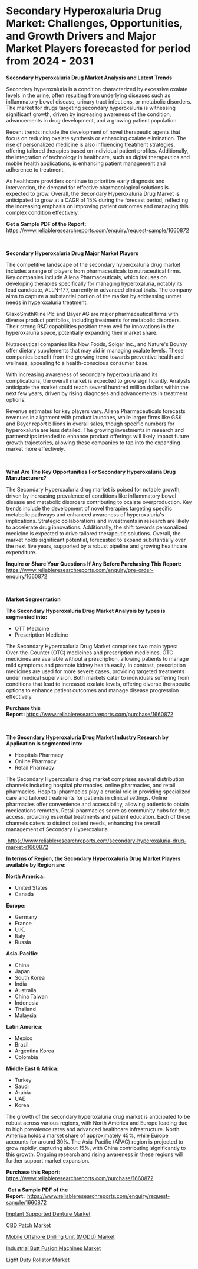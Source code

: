 <p><h1>Secondary Hyperoxaluria Drug Market: Challenges, Opportunities, and Growth Drivers and Major Market Players forecasted for period from 2024 - 2031</h1></p><p><strong>Secondary Hyperoxaluria Drug Market Analysis and Latest Trends</strong></p>
<p><p>Secondary hyperoxaluria is a condition characterized by excessive oxalate levels in the urine, often resulting from underlying diseases such as inflammatory bowel disease, urinary tract infections, or metabolic disorders. The market for drugs targeting secondary hyperoxaluria is witnessing significant growth, driven by increasing awareness of the condition, advancements in drug development, and a growing patient population.</p><p>Recent trends include the development of novel therapeutic agents that focus on reducing oxalate synthesis or enhancing oxalate elimination. The rise of personalized medicine is also influencing treatment strategies, offering tailored therapies based on individual patient profiles. Additionally, the integration of technology in healthcare, such as digital therapeutics and mobile health applications, is enhancing patient management and adherence to treatment.</p><p>As healthcare providers continue to prioritize early diagnosis and intervention, the demand for effective pharmacological solutions is expected to grow. Overall, the Secondary Hyperoxaluria Drug Market is anticipated to grow at a CAGR of 15% during the forecast period, reflecting the increasing emphasis on improving patient outcomes and managing this complex condition effectively.</p></p>
<p><strong>Get a Sample PDF of the Report:&nbsp;</strong> <a href="https://www.reliableresearchreports.com/enquiry/request-sample/1660872?utm_campaign=34&utm_medium=2&utm_source=Github&utm_content=ia&utm_term=26102024&utm_id=secondary-hyperoxaluria-drug">https://www.reliableresearchreports.com/enquiry/request-sample/1660872</a></p>
<p>&nbsp;</p>
<p><strong>Secondary Hyperoxaluria Drug Major Market Players</strong></p>
<p><p>The competitive landscape of the secondary hyperoxaluria drug market includes a range of players from pharmaceuticals to nutraceutical firms. Key companies include Allena Pharmaceuticals, which focuses on developing therapies specifically for managing hyperoxaluria, notably its lead candidate, ALLN-177, currently in advanced clinical trials. The company aims to capture a substantial portion of the market by addressing unmet needs in hyperoxaluria treatment.</p><p>GlaxoSmithKline Plc and Bayer AG are major pharmaceutical firms with diverse product portfolios, including treatments for metabolic disorders. Their strong R&D capabilities position them well for innovations in the hyperoxaluria space, potentially expanding their market share.</p><p>Nutraceutical companies like Now Foods, Solgar Inc., and Nature's Bounty offer dietary supplements that may aid in managing oxalate levels. These companies benefit from the growing trend towards preventive health and wellness, appealing to a health-conscious consumer base.</p><p>With increasing awareness of secondary hyperoxaluria and its complications, the overall market is expected to grow significantly. Analysts anticipate the market could reach several hundred million dollars within the next few years, driven by rising diagnoses and advancements in treatment options.</p><p>Revenue estimates for key players vary. Allena Pharmaceuticals forecasts revenues in alignment with product launches, while larger firms like GSK and Bayer report billions in overall sales, though specific numbers for hyperoxaluria are less detailed. The growing investments in research and partnerships intended to enhance product offerings will likely impact future growth trajectories, allowing these companies to tap into the expanding market more effectively.</p></p>
<p>&nbsp;</p>
<p><strong>What Are The Key Opportunities For Secondary Hyperoxaluria Drug Manufacturers?</strong></p>
<p><p>The Secondary Hyperoxaluria drug market is poised for notable growth, driven by increasing prevalence of conditions like inflammatory bowel disease and metabolic disorders contributing to oxalate overproduction. Key trends include the development of novel therapies targeting specific metabolic pathways and enhanced awareness of hyperoxaluria's implications. Strategic collaborations and investments in research are likely to accelerate drug innovations. Additionally, the shift towards personalized medicine is expected to drive tailored therapeutic solutions. Overall, the market holds significant potential, forecasted to expand substantially over the next five years, supported by a robust pipeline and growing healthcare expenditure.</p></p>
<p><strong>Inquire or Share Your Questions If Any Before Purchasing This Report:</strong> <a href="https://www.reliableresearchreports.com/enquiry/pre-order-enquiry/1660872?utm_campaign=34&utm_medium=2&utm_source=Github&utm_content=ia&utm_term=26102024&utm_id=secondary-hyperoxaluria-drug">https://www.reliableresearchreports.com/enquiry/pre-order-enquiry/1660872</a></p>
<p>&nbsp;</p>
<p><strong>Market Segmentation</strong></p>
<p><strong>The Secondary Hyperoxaluria Drug Market Analysis by types is segmented into:</strong></p>
<p><ul><li>OTT Medicine</li><li>Prescription Medicine</li></ul></p>
<p><p>The Secondary Hyperoxaluria Drug Market comprises two main types: Over-the-Counter (OTC) medicines and prescription medicines. OTC medicines are available without a prescription, allowing patients to manage mild symptoms and promote kidney health easily. In contrast, prescription medicines are used for more severe cases, providing targeted treatments under medical supervision. Both markets cater to individuals suffering from conditions that lead to increased oxalate levels, offering diverse therapeutic options to enhance patient outcomes and manage disease progression effectively.</p></p>
<p><strong>Purchase this Report:&nbsp;</strong><a href="https://www.reliableresearchreports.com/purchase/1660872?utm_campaign=34&utm_medium=2&utm_source=Github&utm_content=ia&utm_term=26102024&utm_id=secondary-hyperoxaluria-drug">https://www.reliableresearchreports.com/purchase/1660872</a></p>
<p>&nbsp;</p>
<p><strong>The Secondary Hyperoxaluria Drug Market Industry Research by Application is segmented into:</strong></p>
<p><ul><li>Hospitals Pharmacy</li><li>Online Pharmacy</li><li>Retail Pharmacy</li></ul></p>
<p><p>The Secondary Hyperoxaluria drug market comprises several distribution channels including hospital pharmacies, online pharmacies, and retail pharmacies. Hospital pharmacies play a crucial role in providing specialized care and tailored treatments for patients in clinical settings. Online pharmacies offer convenience and accessibility, allowing patients to obtain medications remotely. Retail pharmacies serve as community hubs for drug access, providing essential treatments and patient education. Each of these channels caters to distinct patient needs, enhancing the overall management of Secondary Hyperoxaluria.</p></p>
<p><a href="https://www.reliableresearchreports.com/secondary-hyperoxaluria-drug-market-r1660872?utm_campaign=34&utm_medium=2&utm_source=Github&utm_content=ia&utm_term=26102024&utm_id=secondary-hyperoxaluria-drug">&nbsp;https://www.reliableresearchreports.com/secondary-hyperoxaluria-drug-market-r1660872</a></p>
<p><strong>In terms of Region, the Secondary Hyperoxaluria Drug Market Players available by Region are:</strong></p>
<p>
    <p> <strong> North America: </strong>
        <ul>
            <li>United States</li>
            <li>Canada</li>
        </ul>
        </p> 
    <p> <strong> Europe: </strong>
        <ul>
            <li>Germany</li>
            <li>France</li>
            <li>U.K.</li>
            <li>Italy</li>
            <li>Russia</li>
        </ul>
        </p> 
    <p> <strong> Asia-Pacific: </strong>
        <ul>
            <li>China</li>
            <li>Japan</li>
            <li>South Korea</li>
            <li>India</li>
            <li>Australia</li>
            <li>China Taiwan</li>
            <li>Indonesia</li>
            <li>Thailand</li>
            <li>Malaysia</li>
        </ul>
        </p> 
    <p> <strong> Latin America: </strong>
        <ul>
            <li>Mexico</li>
            <li>Brazil</li>
            <li>Argentina Korea</li>
            <li>Colombia</li>
        </ul>
        </p> 
    <p> <strong> Middle East & Africa: </strong>
        <ul>
            <li>Turkey</li>
            <li>Saudi</li>
            <li>Arabia</li>
            <li>UAE</li>
            <li>Korea</li>
        </ul>
    </p>
    </p>
<p><p>The growth of the secondary hyperoxaluria drug market is anticipated to be robust across various regions, with North America and Europe leading due to high prevalence rates and advanced healthcare infrastructure. North America holds a market share of approximately 45%, while Europe accounts for around 30%. The Asia-Pacific (APAC) region is projected to grow rapidly, capturing about 15%, with China contributing significantly to this growth. Ongoing research and rising awareness in these regions will further support market expansion.</p></p>
<p><strong>Purchase this Report: </strong><a href="https://www.reliableresearchreports.com/purchase/1660872?utm_campaign=34&utm_medium=2&utm_source=Github&utm_content=ia&utm_term=26102024&utm_id=secondary-hyperoxaluria-drug">https://www.reliableresearchreports.com/purchase/1660872</a></p>
<p>&nbsp;<strong>Get a Sample PDF of the Report:&nbsp;&nbsp;</strong><a href="https://www.reliableresearchreports.com/enquiry/request-sample/1660872?utm_campaign=34&utm_medium=2&utm_source=Github&utm_content=ia&utm_term=26102024&utm_id=secondary-hyperoxaluria-drug">https://www.reliableresearchreports.com/enquiry/request-sample/1660872</a></p>
<p><strong></strong></p>
<p><p><a href="https://www.linkedin.com/pulse/implant-supported-denture-ecosystem-mapping-innovation-n3agf?utm_campaign=34&utm_medium=2&utm_source=Github&utm_content=ia&utm_term=26102024&utm_id=secondary-hyperoxaluria-drug">Implant Supported Denture Market</a></p><p><a href="https://github.com/yoshih12/Market-Research-Report-List-4/blob/main/cbd-patch-market.md?utm_campaign=34&utm_medium=2&utm_source=Github&utm_content=ia&utm_term=26102024&utm_id=secondary-hyperoxaluria-drug">CBD Patch Market</a></p><p><a href="https://issuu.com/reportprime-2/docs/mobile-offshore-drilling-unit-modu-_23a7a927271c58?utm_campaign=34&utm_medium=2&utm_source=Github&utm_content=ia&utm_term=26102024&utm_id=secondary-hyperoxaluria-drug">Mobile Offshore Drilling Unit (MODU) Market</a></p><p><a href="https://issuu.com/reportprime-2/docs/industrial-butt-fusion-machines-mar_ead31d2384ddce?utm_campaign=34&utm_medium=2&utm_source=Github&utm_content=ia&utm_term=26102024&utm_id=secondary-hyperoxaluria-drug">Industrial Butt Fusion Machines Market</a></p><p><a href="https://www.linkedin.com/pulse/light-duty-rollator-market-outlook-share-analysis-growth-xwgmf?utm_campaign=34&utm_medium=2&utm_source=Github&utm_content=ia&utm_term=26102024&utm_id=secondary-hyperoxaluria-drug">Light Duty Rollator Market</a></p></p>